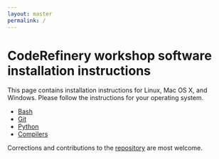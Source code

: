 ```yaml
---
layout: master
permalink: /
---
```


# CodeRefinery workshop software installation instructions

This page contains installation instructions for Linux, Mac OS X, and Windows.
Please follow the instructions for your operating system.

- [Bash](/bash/)
- [Git](/git/)
- [Python](/python/)
- [Compilers](/compilers/)

Corrections and contributions to the
[repository](https://github.com/coderefinery/installation) are most welcome.
